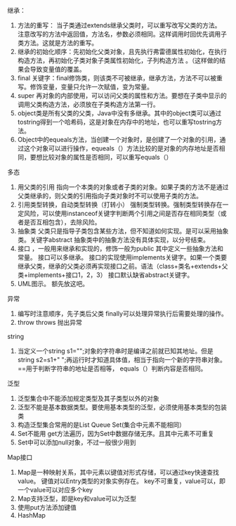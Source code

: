 继承：
 
1. 方法的重写： 当子类通过extends继承父类时，可以重写改写父类的方法。 注意改写的方法中返回值，方法名，参数必须相同。这样调用时回优先调用子类方法。这就是方法的重写。
 2. 继承的初始化顺序：先初始化父类对象，且先执行弗雷德属性初始化，在执行构造方法，再初始化子类对象子类属性初始化，子列构造方法 。（这样做的结果会导致变量值的覆盖。 
 3.   final 关键字：final修饰类，则该类不可被继承，继承方法，方法不可以被重写。修饰变量，变量只允许一次赋值，变为常量。
 4.   super 再对象的内部使用，可以访问父类的属性和方法。要想在子类中显示的调用父类构造方法，必须放在子类构造方法第一行。 
 5.   object类是所有父类的父类，Java中没有多继承。其中的object类可以通过tostring得到一个哈希码，这是对象在内存中的地址，也可以重写tostring方法。
 6.   Object中的equeals方法，当创建一个对象时，是创建了一个对象的引用，通过这个对象可以进行操作，equeals（）方法比较的是对象的内存地址是否相同，要想比较对象的属性是否相同，可以重写equals（）
 
多态

1. 用父类的引用 指向一个本类的对象或者子类的对象。如果子类的方法不是通过父类继承的，则父类的引用指向子类对象时不可以使用子类的方法。
2. 引用类型转换，自动类型转换（打转小） 强制类型转换。强制类型转换存在一定风险，可以使用instanceof关键字判断两个引用之间是否存在相同类型（或者是否互相包含），去除风险。
3. 抽象类 父类只是指导子类包含某些方法，但不知道如何实现。是可以采用抽象类。关键字abstract 抽象类中的抽象方法没有具体实现，以分号结束。
4. 接口 ，一般用来继承和实现的，修饰一般为public 其中定义一些抽象方法和常量。 接口可以多继承。 接口的实现使用implements关键字。如果一个类要继承父类，继承的父类必须再实现接口之前。语法（class+类名+extends+父类+implements+接口1，2，3） 接口默认缺省abstract关键字。
5. UML图示。 额先放这吧。 

异常
1. 编写时注意顺序，先子类后父类 finally可以处理异常执行后需要处理的操作。
2. throw  throws 抛出异常


string 
1. 当定义一个string s1="";对象的字符串时是编译之前就已知其地址。但是 string s2=s1+" ";再运行时才知道具体值，相当于指向一个新的字符串对象。 ==用于判断字符串的地址是否相等， equals（）判断内容是否相同。


泛型
1. 泛型集合中不能添加规定类型及其子类型以外的对象
2. 泛型不能是基本数据类型。要使用基本类型的泛型，必须使用基本类型的包装类
3. 构造泛型集合常用的是List Queue Set(集合中元素不能相同）
4.  Set不能用 get方法遍历，因为Set中数据存储无序。且其中元素不可重复
5. Set中可以添加null对象，不过一般很少用到

Map接口
1. Map是一种映射关系，其中元素以键值对形式存储，可以通过key快速查找value。 键值对以Entry类型的对象实例存在。 key不可重复，value可以，即一个value可以对应多个key
2. Map支持泛型，即是key和value可以为泛型
3. 使用put方法添加键值
4. HashMap
